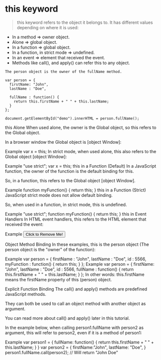 # this keyword

> this keyword refers to the object it belongs to. It has different values depending on where it is used:

- In a method => owner object.
- Alone => global object.
- In a function => global object.
- In a function, in strict mode => undefined.
- In an event => element that received the event.
- Methods like call(), and apply() can refer this to any object.

````
The person object is the owner of the fullName method.

var person = {
  firstName: "John",
  lastName : "Doe",

  fullName : function() {
    return this.firstName + " " + this.lastName;
  }
};

document.getElementById("demo").innerHTML = person.fullName();
````
this Alone
When used alone, the owner is the Global object, so this refers to the Global object.

In a browser window the Global object is [object Window]:

Example
var x = this;
 In strict mode, when used alone, this also refers to the Global object [object Window]:

Example
"use strict";
var x = this;
this in a Function (Default)
In a JavaScript function, the owner of the function is the default binding for this.

So, in a function, this refers to the Global object [object Window].

Example
function myFunction() {
  return this;
}
this in a Function (Strict)
JavaScript strict mode does not allow default binding.

So, when used in a function, in strict mode, this is undefined.

Example
"use strict";
function myFunction() {
  return this;
}
this in Event Handlers
In HTML event handlers, this refers to the HTML element that received the event:

Example
<button onclick="this.style.display='none'">
  Click to Remove Me!
</button>

Object Method Binding
In these examples, this is the person object (The person object is the "owner" of the function):

Example
var person = {
  firstName  : "John",
  lastName   : "Doe",
  id         : 5566,
  myFunction : function() {
    return this;
  }
};
Example
var person = {
  firstName: "John",
  lastName : "Doe",
  id       : 5566,
  fullName : function() {
    return this.firstName + " " + this.lastName;
  }
};
In other words: this.firstName means the firstName property of this (person) object.

Explicit Function Binding
The call() and apply() methods are predefined JavaScript methods.

They can both be used to call an object method with another object as argument.

You can read more about call() and apply() later in this tutorial.

In the example below, when calling person1.fullName with person2 as argument, this will refer to person2, even if it is a method of person1:

Example
var person1 = {
  fullName: function() {
    return this.firstName + " " + this.lastName;
  }
}
var person2 = {
  firstName:"John",
  lastName: "Doe",
}
person1.fullName.call(person2);  // Will return "John Doe"